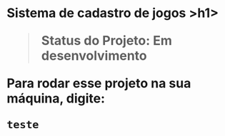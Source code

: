 <h1> Sistema de cadastro de jogos >h1>

> Status do Projeto: Em desenvolvimento

Para rodar esse projeto na sua máquina, digite:

```
teste
```
